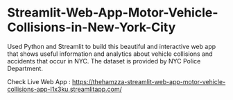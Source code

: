 # Streamlit-Web-App-Motor-Vehicle-Collisions-in-New-York-City
Used Python and Streamlit to build this beautiful and interactive web app that shows useful information and analytics about vehicle collisions and accidents that occur in NYC. The dataset is provided by NYC Police Department.

Check Live Web App : https://thehamzza-streamlit-web-app-motor-vehicle-collisions-app-l1x3ku.streamlitapp.com/
